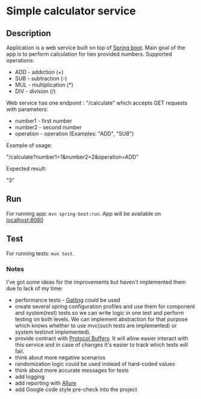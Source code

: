 # Simple calculator service

## Description
Application is a web service built on top of [Spring boot](https://projects.spring.io/spring-boot/).
Main goal of the app is to perform calculation for two provided numbers.
Supported operations: 
* ADD - addiction (+)
* SUB - subtraction (-)
* MUL - multiplication (*)
* DIV - division (/)

Web service has one endpoint : "/calculate" which accepts GET requests with parameters:
* number1 - first number
* number2 - second number
* operation - operation (Examples: "ADD", "SUB")

Example of usage:

"/calculate?number1=1&number2=2&operation=ADD"

Expected result:

"3"

## Run
For running app: `mvn spring-boot:run`. App will be available on [localhost:8080](http://localhost:8080)

## Test
For running tests: `mvn test`.

### Notes
I've got some ideas for the improvements but haven't implemented them due to lack of my time:

* performance tests - [Gatling](https://gatling.io/) could be used
* create several spring configuration profiles and use them for component and system(rest) tests so we can write 
logic in one test and perform testing on both levels. We can implement abstraction for that purpose which knows whether 
to use mvc(such tests are implemented) or system test(not implemented).
* provide contract with [Protocol Buffers](https://github.com/google/protobuf). 
It will allow easier interact with this service and in case of changes it's easier to track which tests will fail.
* think about more negative scenarios
* randomization logic could be used instead of hard-coded values
* think about more accurate messages for tests
* add logging
* add reporting with [Allure](http://allure.qatools.ru/)
* add Google code style pre-check into the project

 

